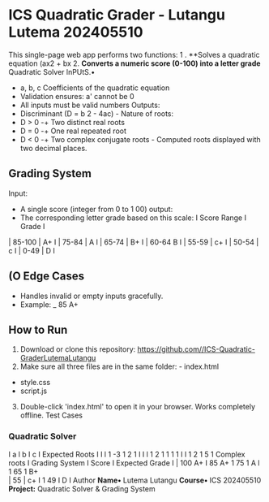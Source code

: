 # ICS Quadratic Grader - Lutangu Lutema 202405510
This single-page web app performs two functions:
1 . **Solves a quadratic equation (ax2 + bx
2. **Converts a numeric score (0-100) into a letter grade**
 Quadratic Solver
 lnPUtS.•
-	a, b, c Coefficients of the quadratic equation
-	Validation ensures:  a' cannot be 0
-	All inputs  must be valid numbers
 Outputs:
-	Discriminant (D = b 2 - 4ac) - Nature of roots:
-	D > 0 -+ Two distinct real roots
-	D = 0 -+ One real repeated root
-	D < 0 -+ Two complex conjugate roots - Computed roots displayed with two decimal places.
## Grading System
 Input:
-	A single score (integer from 0 to 1 00)
 output:
-	The corresponding letter grade based on this scale:
I Score Range I Grade I
 
| 85-100 | A+ I
| 75-84 | A l
| 65-74 | B+ I
| 60-64 B I
| 55-59 | c+ I
| 50-54 | c I
| 0-49 | D I
## (O Edge Cases
-	Handles invalid or empty inputs gracefully.
-	Example:
_ 85 A+
 
## How to Run
1.	Download or clone this repository: https://github.com//ICS-Quadratic-GraderLutemaLutangu
2.	Make sure all three files are in the same folder: - index.html
- style.css
- script.js
3. Double-click 'index.html' to open it in your browser.
Works completely offline.
 Test Cases
### Quadratic Solver
I a l b I c I Expected Roots I
I l 1 -3 1 2 1 	I
I l 1 2 1 1 1 	1
I l 1 2 1 5 1 Complex roots I
 Grading System
I Score I Expected Grade I
| 100 A+ I
85 A+
1 75 1 A l
1 65 1 B+  
| 55 | c+ I
1 49 I D I
 Author
**Name•** Lutema Lutangu
**Course•** ICS
 202405510
**Project:** Quadratic Solver & Grading
System
